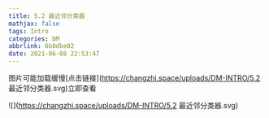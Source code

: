 ```yaml
---
title: 5.2 最近邻分类器
mathjax: false
tags: Intro
categories: DM
abbrlink: 6b8dbe02
date: 2021-06-08 22:53:47
---
```


<!--more -->

图片可能加载缓慢[点击链接](https://changzhi.space/uploads/DM-INTRO/5.2 最近邻分类器.svg)立即查看

![](https://changzhi.space/uploads/DM-INTRO/5.2 最近邻分类器.svg)

